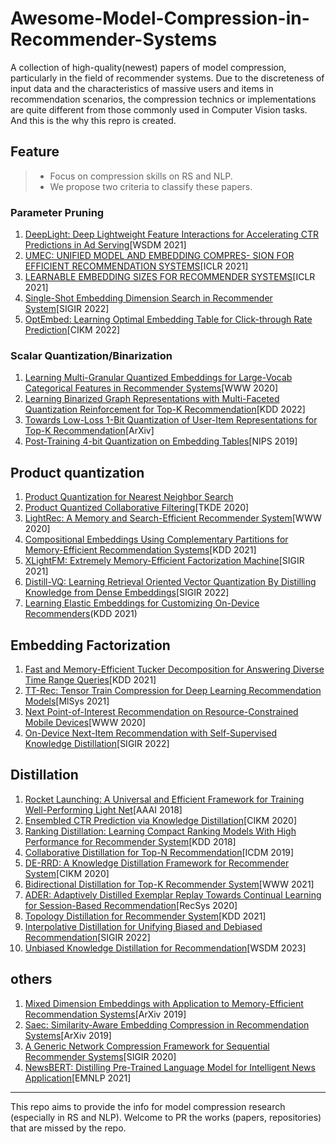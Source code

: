 # Awesome-Model-Compression-in-Recommender-Systems
A collection of high-quality(newest) papers of model compression, particularly in the field of recommender systems. Due to the discreteness of input data and the characteristics of massive users and items in recommendation scenarios, the compression technics or  implementations are quite different from those commonly used in Computer Vision tasks. And this is the why this repro is created.

## Feature

> - Focus on compression skills on RS and NLP.
> - We propose two criteria to classify these papers.


### Parameter Pruning
1. [DeepLight: Deep Lightweight Feature Interactions for Accelerating CTR Predictions in Ad Serving](http://arxiv.org/abs/2002.06987)[WSDM 2021]
1. [UMEC: UNIFIED MODEL AND EMBEDDING COMPRES- SION FOR EFFICIENT RECOMMENDATION SYSTEMS](https://openreview.net/forum?id=BM---bH_RSh)[ICLR 2021]
3. [LEARNABLE EMBEDDING SIZES FOR RECOMMENDER SYSTEMS](https://arxiv.org/abs/2101.07577)[ICLR 2021]
4. [Single-Shot Embedding Dimension Search in Recommender System](https://arxiv.org/abs/2204.03281)[SIGIR 2022]
5. [OptEmbed: Learning Optimal Embedding Table for Click-through Rate Prediction](https://dl.acm.org/doi/10.1145/3511808.3557411)[CIKM 2022]

### Scalar Quantization/Binarization
1. [Learning Multi-Granular Quantized Embeddings for Large-Vocab Categorical Features in Recommender Systems](https://dl.acm.org/doi/10.1145/3366424.3383416)[WWW 2020]
1. [Learning Binarized Graph Representations with Multi-Faceted Quantization Reinforcement for Top-K Recommendation](http://arxiv.org/abs/2101.07577)[KDD 2022]
1. [Towards Low-Loss 1-Bit Quantization of User-Item Representations for Top-K Recommendation](http://arxiv.org/abs/2112.01944)[ArXiv]
4. [Post-Training 4-bit Quantization on Embedding Tables](https://arxiv.org/abs/1911.02079)[NIPS 2019]


## Product quantization
1. [Product Quantization for Nearest Neighbor Search](https://doi.org/10.1109/TPAMI.2010.57)
3. [Product Quantized Collaborative Filtering](https://ieeexplore.ieee.org/document/8950031/)[TKDE 2020]
2. [LightRec: A Memory and Search-Efficient Recommender System](https://dl.acm.org/doi/10.1145/3366423.3380151)[WWW 2020]
1. [Compositional Embeddings Using Complementary Partitions for Memory-Efficient Recommendation Systems](https://doi.org/10.1145/3394486.3403059)[KDD 2021]
5. [XLightFM: Extremely Memory-Efficient Factorization Machine](https://doi.org/10.1145/3404835.3462941)[SIGIR 2021]
6. [Distill-VQ: Learning Retrieval Oriented Vector Quantization By Distilling Knowledge from Dense Embeddings](http://arxiv.org/abs/2204.00185)[SIGIR 2022]
7. [Learning Elastic Embeddings for Customizing On-Device Recommenders](https://arxiv.org/abs/2211.14729)(KDD 2021)

## Embedding Factorization
1. [Fast and Memory-Efficient Tucker Decomposition for Answering Diverse Time Range Queries](https://doi.org/10.1145/3447548.3467290)[KDD 2021]
2. [TT-Rec: Tensor Train Compression for Deep Learning Recommendation Models](http://arxiv.org/abs/2101.11714)[MlSys 2021]
3. [Next Point-of-Interest Recommendation on Resource-Constrained Mobile Devices](https://dl.acm.org/doi/10.1145/3366423.3380170)[WWW 2020]
4. [On-Device Next-Item Recommendation with Self-Supervised Knowledge Distillation](http://arxiv.org/abs/2204.11091)[SIGIR 2022]

## Distillation
1. [Rocket Launching: A Universal and Efficient Framework for Training Well-Performing Light Net](http://arxiv.org/abs/1708.04106)[AAAI 2018]
1. [Ensembled CTR Prediction via Knowledge Distillation](https://doi.org/10.1145/3340531.3412704)[CIKM 2020]
1. [Ranking Distillation: Learning Compact Ranking Models With High Performance for Recommender System](https://doi.org/10.1145/3219819.3220021)[KDD 2018]
2. [Collaborative Distillation for Top-N Recommendation](https://arxiv.org/abs/1911.05276)[ICDM 2019]
4. [DE-RRD: A Knowledge Distillation Framework for Recommender System](https://doi.org/10.1145/3340531.3412005)[CIKM 2020]
1. [Bidirectional Distillation for Top-K Recommender System](http://arxiv.org/abs/2106.02870)[WWW 2021]
1. [ADER: Adaptively Distilled Exemplar Replay Towards Continual Learning for Session-Based Recommendation](https://doi.org/10.1145/3383313.3412218)[RecSys 2020]
2. [Topology Distillation for Recommender System](https://dl.acm.org/doi/10.1145/3447548.3467319)[KDD 2021]
3. [Interpolative Distillation for Unifying Biased and Debiased Recommendation](https://dl.acm.org/doi/10.1145/3477495.3532002)[SIGIR 2022]
4. [Unbiased Knowledge Distillation for Recommendation](https://arxiv.org/abs/2211.14729)[WSDM 2023]

## others
1. [Mixed Dimension Embeddings with Application to Memory-Efficient Recommendation Systems](http://arxiv.org/abs/1909.11810)[ArXiv 2019]
3. [Saec: Similarity-Aware Embedding Compression in Recommendation Systems](http://arxiv.org/abs/1903.00103)[ArXiv 2019]
1. [A Generic Network Compression Framework for Sequential Recommender Systems](http://arxiv.org/abs/2004.13139)[SIGIR 2020]
4. [NewsBERT: Distilling Pre-Trained Language Model for Intelligent News Application](http://arxiv.org/abs/2102.04887)[EMNLP 2021]

-----
This repo aims to provide the info for model compression research (especially in RS and NLP). Welcome to PR the works (papers, repositories) that are missed by the repo.





